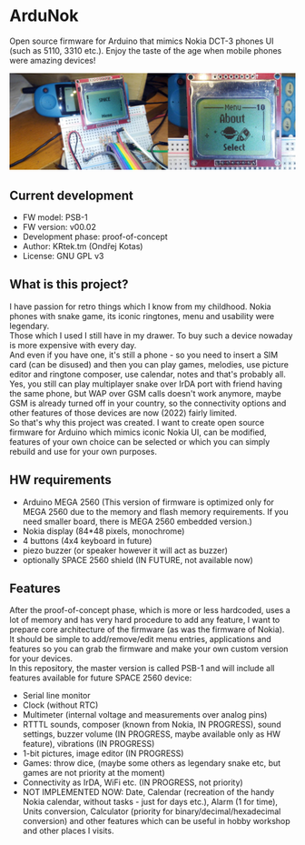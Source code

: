 # ArduNok
Open source firmware for Arduino that mimics Nokia DCT-3 phones UI (such as 5110, 3310 etc.). Enjoy the taste of the age when mobile phones were amazing devices!

![proof-of-concept](https://raw.githubusercontent.com/KRtkovo-eu/ArduNok/master/Pictures/misc/proof-of-concept.jpg)

## Current development
- FW model: PSB-1
- FW version: v00.02
- Development phase: proof-of-concept
- Author: KRtek.tm (Ondřej Kotas)
- License: GNU GPL v3

## What is this project?
I have passion for retro things which I know from my childhood. Nokia phones with snake game, its iconic ringtones, menu and usability were legendary.       
Those which I used I still have in my drawer. To buy such a device nowaday is more expensive with every day.        
And even if you have one, it's still a phone - so you need to insert a SIM card (can be disused) and then you can play games, melodies, use picture editor and ringtone composer, use calendar, notes and that's probably all. Yes, you still can play multiplayer snake over IrDA port with friend having the same phone, but WAP over GSM calls doesn't work anymore, maybe GSM is already turned off in your country, so the connectivity options and other features of those devices are now (2022) fairly limited.        
So that's why this project was created. I want to create open source firmware for Arduino which mimics iconic Nokia UI, can be modified, features of your own choice can be selected or which you can simply rebuild and use for your own purposes.

## HW requirements
- Arduino MEGA 2560 (This version of firmware is optimized only for MEGA 2560 due to the memory and flash memory requirements. If you need smaller board, there is MEGA 2560 embedded version.)
- Nokia display (84*48 pixels, monochrome)
- 4 buttons (4x4 keyboard in future)
- piezo buzzer (or speaker however it will act as buzzer)
- optionally SPACE 2560 shield (IN FUTURE, not available now)

## Features
After the proof-of-concept phase, which is more or less hardcoded, uses a lot of memory and has very hard procedure to add any feature, I want to prepare core architecture of the firmware (as was the firmware of Nokia).     
It should be simple to add/remove/edit menu entries, applications and features so you can grab the firmware and make your own custom version for your devices.      
In this repository, the master version is called PSB-1 and will include all features available for future SPACE 2560 device:
- Serial line monitor
- Clock (without RTC)
- Multimeter (internal voltage and measurements over analog pins)
- RTTTL sounds, composer (known from Nokia, IN PROGRESS), sound settings, buzzer volume (IN PROGRESS, maybe available only as HW feature), vibrations (IN PROGRESS)
- 1-bit pictures, image editor (IN PROGRESS)
- Games: throw dice, (maybe some others as legendary snake etc, but games are not priority at the moment)
- Connectivity as IrDA, WiFi etc. (IN PROGRESS, not priority)
- NOT IMPLEMENTED NOW: Date, Calendar (recreation of the handy Nokia calendar, without tasks - just for days etc.), Alarm (1 for time), Units conversion, Calculator (priority for binary/decimal/hexadecimal conversion) and other features which can be useful in hobby workshop and other places I visits.